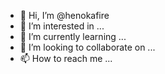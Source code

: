 - 👋 Hi, I’m @henokafire
- 👀 I’m interested in ...
- 🌱 I’m currently learning ...
- 💞️ I’m looking to collaborate on ...
- 📫 How to reach me ...

<!---
henokafire/henokafire is a ✨ special ✨ repository because its `README.md` (this file) appears on your GitHub profile.
You can click the Preview link to take a look at your changes.
--->
